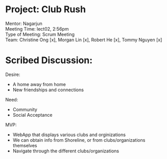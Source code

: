# Project: Club Rush
Mentor: Nagarjun <br />
Meeting Time: lect02, 2:56pm <br />
Type of Meeting: Scrum Meeting <br />
Team: Christine Ong [x], Morgan Lin [x], Robert He [x], Tommy Nguyen [x] <br />
# Scribed Discussion: 
Desire: <br />
- A home away from home <br />
- New friendships and connections <br />

Need: <br />
- Community <br />
- Social Acceptance <br />

MVP: <br />
- WebApp that displays various clubs and orginizations
- We can obtain info from Shoreline, or from clubs/organizations themselves
- Navigate through the different clubs/organizations 
